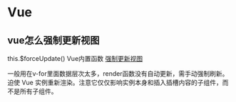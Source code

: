 
# Vue
## vue怎么强制更新视图   
  this.$forceUpdate()  Vue内置函数 [强制更新视图](https://juejin.cn/post/6844904054766698509)

  一般用在v-for里面数据层次太多，render函数没有自动更新，需手动强制刷新。迫使 Vue 实例重新渲染。注意它仅仅影响实例本身和插入插槽内容的子组件，而不是所有子组件。

## 

